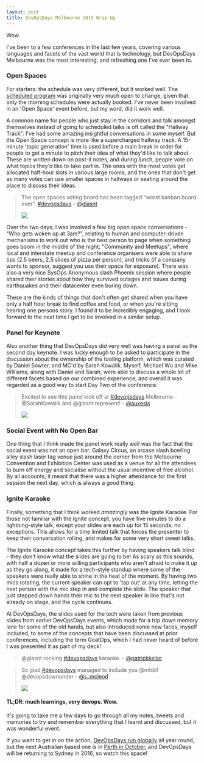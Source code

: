 ```yaml
---
layout: post
title: DevOpsDays Melbourne 2015 Wrap-Up
---
```


Wow. 

I've been to a few conferences in the last few years, covering various languages and facets of the vast world that is technology, but DevOpsDays Melbourne was the most interesting, and refreshing one I've ever been to. 


### Open Spaces

For starters: the schedule was very different, but it worked well. The [scheduled program](http://www.devopsdays.org/events/2015-melbourne/program/) was originally very much open to change, given that only the morning schedules were actually booked. I've never been involved in an 'Open Space' event before, but my word, did it work well. 

A common name for people who just stay in the corridors and talk amongst themselves instead of going to scheduled talks is oft called the "Hallway Track". I've had some amazing insightful conversations in some myself. But the Open Space concept is more like a supercharged hallway track. A 15-minute 'topic generation' time is used before a main break in order for people to get a minute to pitch their idea of what they'd like to talk about. These are written down on post-it notes, and during lunch, people vote on what topics they'd like to take part in. The ones with the most votes get allocated half-hour slots in various large rooms, and the ones that don't get as many votes can use smaller spaces in hallways or seating around the place to discuss their ideas. 

 > The open spaces voting board has been tagged "worst kanban board ever". [#devopsdays](https://twitter.com/hashtag/devopsdays?src=hash) - [@glasnt](https://twitter.com/glasnt/status/621891806754549761)
 > 
 > <img src="https://pbs.twimg.com/media/CKFnTJKUwAIQLUL.jpg" />

Over the two days, I was involved a few big open space conversations - "Who gets woken up at 3am?", relating to human and computer-driven mechanisms to work out who is the best person to page when something goes boom in the middle of the night; "Community and Meetups", where local and interstate meetup and conference organisers were able to share tips (2.5 beers, 2.5 slices of pizza per person), and tricks (if a company wants to sponsor, suggest you use their space for exposure). There was also a very nice SysOps Anonymous slash Phoenix session where people shared their stories about how they survived outages and issues during earthquakes and their datacenter even buring down. 

These are the kinds of things that don't often get shared when you have only a half hour break to find coffee and food, or when you're sitting hearing one persons story. I found it to be incredibly engaging, and I look forward to the next time I get to be involved in a similar setup. 

### Panel for Keynote

Also another thing that DevOpsDays did very well was having a panel as the second day keynote. I was lucky enough to be asked to participate in the discussion about the ownership of the tooling platform, which was curated by Daniel Sowter, and MC'd by Sarah Kowalik. Myself, Michael Wu and Mike Williams, along with Daniel and Sarah, were able to discuss a whole lot of different facets based on our combined experience, and overall it was regarded as a good way to start Day Two of the conference.


 > Excited to see this panel kick off at [#devopsdays](https://twitter.com/hashtag/devopsdays?src=hash) Melbourne - @SarahKowalik and @glasnt represent! - [@auxesis](https://twitter.com/auxesis/status/621820255241793536)
 > 
 > <img src="https://pbs.twimg.com/media/CKEmN0zUwAAsYcJ.jpg"/>

### Social Event with No Open Bar

One thing that I think made the panel work really well was the fact that the social event was not an open bar. Galaxy Circus, an arcase slash bowling alley slash laser tag venue just around the corner from the Melbourne Convention and Exhibition Center was used as a venue for all the attendees to burn off energy and socialise without the usual incentive of free alcohol. By all accounts, it meant that there was a higher attendance for the first session the next day, which is always a good thing. 

### Ignite Karaoke

Finally, something that I think worked *amazingly* was the Ignite Karaoke. For those not familiar with the Ignite concept, you have five minutes to do a lightning-style talk, except your slides are each up for 15 seconds, no exceptions. This allows for a time limited talk that forces the presenter to keep their conversation rolling, and makes for some very short sweet talks. 

The Ignite Karaoke concept takes this further by having speakers talk blind - they don't know what the slides are going to be! As scary as this sounds, with half a dozen or more willing participants who aren't afraid to make it up as they go along, it made for a tech-style standup where some of the speakers were really able to shine in the heat of the moment. By having two mics rotating, the current speaker can opt to 'tap out' at any time, letting the next person with the mic step in and complete the slide. The speaker that just stepped down hands their mic to the next speaker in line that's not already on stage, and the cycle continues. 

At DevOpsDays, the slides used for the tech were taken from previous slides from earlier DevOpsDays events, which made for a trip down memory lane for some of the old hands, but also introduced some new faces, myself included, to some of the concepts that have been discussed at prior conferences, including the term GoatOps, which I had never heard of before I was presented it as part of my deck!

 > @glasnt rocking [#devopsdays](https://twitter.com/hashtag/devopsdays?src=hash) karaoke. - [@patrickkelso](https://twitter.com/patrickkelso/status/621898685182423040)

 > So glad [#devopsdays](https://twitter.com/hashtag/devopsdays?src=hash) managed to include you @mfdii! @devopsdownunder - [@s_mcleod](https://twitter.com/s_mcleod/status/621899282757464064)
 > 
 > <img src="https://pbs.twimg.com/media/CKFuGkdUwAkPlbr.jpg" />

#### TL;DR: much learnings, very devops. Wow. 

It's going to take me a few days to go through all my notes, tweets and memories to try and remember everything that I learnt and discussed, but it was wonderful event. 

If you want to get in on the action, [DevOpsDays run globally](http://www.devopsdays.org/events/) all year round, but the next Australian based one is in [Perth in October](http://www.devopsdays.org/events/2015-perth/), and DevOpsDays will be returning to Sydney in 2016, so watch this space! 


